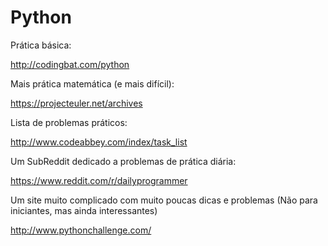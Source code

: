 # Python

Prática básica:

http://codingbat.com/python

Mais prática matemática (e mais difícil):

https://projecteuler.net/archives

Lista de problemas práticos:

http://www.codeabbey.com/index/task_list

Um SubReddit dedicado a problemas de prática diária:

https://www.reddit.com/r/dailyprogrammer

Um site muito complicado com muito poucas dicas e problemas (Não para iniciantes, mas ainda interessantes)

http://www.pythonchallenge.com/

